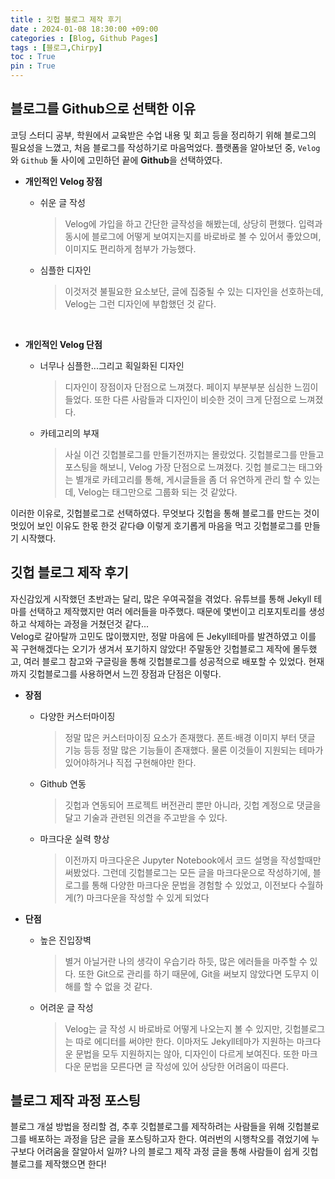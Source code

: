 ```yaml
---
title : 깃헙 블로그 제작 후기
date : 2024-01-08 18:30:00 +09:00
categories : [Blog, Github Pages]
tags : [블로그,Chirpy]
toc : True
pin : True
---
```

## 블로그를 Github으로 선택한 이유
코딩 스터디 공부, 학원에서 교육받은 수업 내용 및 회고 등을 정리하기 위해 블로그의 필요성을 느꼈고, 처음 블로그를 작성하기로 마음먹었다.
플랫폼을 알아보던 중, `Velog`와 `Github` 둘 사이에 고민하던 끝에 **Github**을 선택하였다.<br>
- **개인적인 Velog 장점**
  
  - 쉬운 글 작성

    > Velog에 가입을 하고 간단한 글작성을 해봤는데, 상당히 편했다. 입력과 동시에 블로그에 어떻게 보여지는지를 바로바로 볼 수 있어서 좋았으며, 이미지도 편리하게 첨부가 가능했다.

  - 심플한 디자인
  
    > 이것저것 불필요한 요소보단, 글에 집중될 수 있는 디자인을 선호하는데, Velog는 그런 디자인에 부합했던 것 같다.
<br>

- **개인적인 Velog 단점**
  - 너무나 심플한...그리고 획일화된 디자인

    > 디자인이 장점이자 단점으로 느껴졌다. 페이지 부분부분 심심한 느낌이 들었다. 또한 다른 사람들과 디자인이 비슷한 것이 크게 단점으로 느껴졌다.

  - 카테고리의 부재
    
    > 사실 이건 깃헙블로그를 만들기전까지는 몰랐었다. 깃헙블로그를 만들고 포스팅을 해보니, Velog 가장 단점으로 느껴졌다. 깃헙 블로그는 태그와는 별개로 카테고리를 통해, 게시글들을 좀 더 유연하게 관리 할 수 있는데, Velog는 태그만으로 그룹화 되는 것 같았다.

이러한 이유로, 깃헙블로그로 선택하였다. 무엇보다 깃헙을 통해 블로그를 만드는 것이 멋있어 보인 이유도 한몫 한것 같다😅 이렇게 호기롭게 마음을 먹고 깃헙블로그를 만들기 시작했다.
<br>

## 깃헙 블로그 제작 후기
자신감있게 시작했던 초반과는 달리, 많은 우여곡절을 겪었다. 유튜브를 통해 Jekyll 테마를 선택하고 제작했지만 여러 에러들을 마주했다. 때문에 몇번이고 리포지토리를 생성하고 삭제하는 과정을 거쳤던것 같다...<br>
Velog로 갈아탈까 고민도 많이했지만, 정말 마음에 든 Jekyll테마를 발견하였고 이를 꼭 구현해겠다는 오기가 생겨서 포기하지 않았다! 주말동안 깃헙블로그 제작에 몰두했고, 여러 블로그 참고와 구글링을 통해 깃헙블로그를 성공적으로 배포할 수 있었다.
현재까지 깃헙블로그를 사용하면서 느낀 장점과 단점은 이렇다.

- **장점**
  - 다양한 커스터마이징
    
    > 정말 많은 커스터마이징 요소가 존재했다. 폰트·배경 이미지 부터 댓글 기능 등등 정말 많은 기능들이 존재했다. 물론 이것들이 지원되는 테마가 있어야하거나 직접 구현해야만 한다.

  - Github 연동

    > 깃헙과 연동되어 프로젝트 버전관리 뿐만 아니라, 깃헙 계정으로 댓글을 달고 기술과 관련된 의견을 주고받을 수 있다.

  - 마크다운 실력 향상

    > 이전까지 마크다운은 Jupyter Notebook에서 코드 설명을 작성할때만 써봤었다. 그런데 깃헙블로그는 모든 글을 마크다운으로 작성하기에, 블로그를 통해 다양한 마크다운 문법을 경험할 수 있었고, 이전보다 수월하게(?) 마크다운을 작성할 수 있게 되었다

- **단점**
  - 높은 진입장벽

    > 별거 아닐거란 나의 생각이 우습기라 하듯, 많은 에러들을 마주할 수 있다. 또한 Git으로 관리를 하기 때문에, Git을 써보지 않았다면 도무지 이해를 할 수 없을 것 같다.
  - 어려운 글 작성

    > Velog는 글 작성 시 바로바로 어떻게 나오는지 볼 수 있지만, 깃헙블로그는 따로 에디터를 써야만 한다. 이마저도 Jekyll테마가 지원하는 마크다운 문법을 모두 지원하지는 않아, 디자인이 다르게 보여진다. 또한 마크다운 문법을 모른다면 글 작성에 있어 상당한 어려움이 따른다. 

## **블로그 제작 과정 포스팅**
블로그 개설 방법을 정리할 겸, 추후 깃헙블로그를 제작하려는 사람들을 위해  깃헙블로그를 배포하는 과정을 담은 글을 포스팅하고자 한다. 여러번의 시행착오를 겪었기에 누구보다 어려움을 잘알아서 일까? 나의 블로그 제작 과정 글을 통해 사람들이 쉽게 깃헙블로그를 제작했으면 한다!
